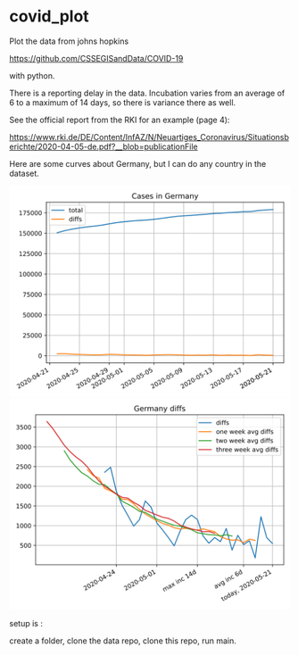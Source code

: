 # covid_plot

Plot the data from johns hopkins 

https://github.com/CSSEGISandData/COVID-19

with python.

There is a reporting delay in the data. Incubation varies from an average of 6 to a maximum of 14 days, so there is variance there as well.

See the official report from the RKI for an example (page 4):

https://www.rki.de/DE/Content/InfAZ/N/Neuartiges_Coronavirus/Situationsberichte/2020-04-05-de.pdf?__blob=publicationFile

Here are some curves about Germany, but I can do any country in the dataset.

![smarttexthere](https://github.com/BMaxV/covid_plot/blob/master/Germanyplot.svg)
![smarttexthere](https://github.com/BMaxV/covid_plot/blob/master/Germanyplot_diffs.svg)

setup is : 

create a folder, clone the data repo, clone this repo, run main.
